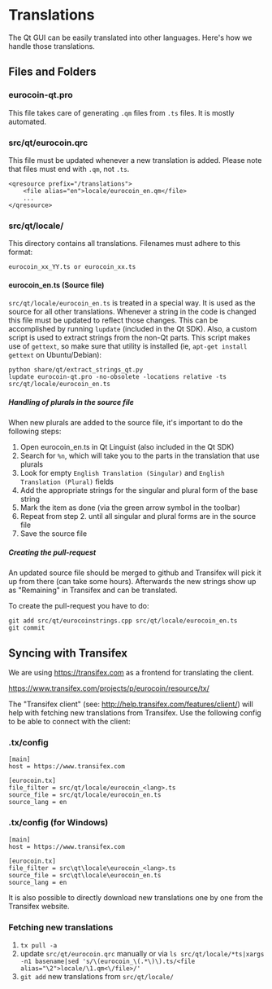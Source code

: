 Translations
============

The Qt GUI can be easily translated into other languages. Here's how we
handle those translations.

Files and Folders
-----------------

### eurocoin-qt.pro

This file takes care of generating `.qm` files from `.ts` files. It is mostly
automated.

### src/qt/eurocoin.qrc

This file must be updated whenever a new translation is added. Please note that
files must end with `.qm`, not `.ts`.

    <qresource prefix="/translations">
        <file alias="en">locale/eurocoin_en.qm</file>
        ...
    </qresource>

### src/qt/locale/

This directory contains all translations. Filenames must adhere to this format:

    eurocoin_xx_YY.ts or eurocoin_xx.ts

#### eurocoin_en.ts (Source file)

`src/qt/locale/eurocoin_en.ts` is treated in a special way. It is used as the
source for all other translations. Whenever a string in the code is changed
this file must be updated to reflect those changes. This can be accomplished
by running `lupdate` (included in the Qt SDK). Also, a custom script is used
to extract strings from the non-Qt parts. This script makes use of `gettext`,
so make sure that utility is installed (ie, `apt-get install gettext` on 
Ubuntu/Debian):

    python share/qt/extract_strings_qt.py
    lupdate eurocoin-qt.pro -no-obsolete -locations relative -ts src/qt/locale/eurocoin_en.ts
    
##### Handling of plurals in the source file

When new plurals are added to the source file, it's important to do the following steps:

1. Open eurocoin_en.ts in Qt Linguist (also included in the Qt SDK)
2. Search for `%n`, which will take you to the parts in the translation that use plurals
3. Look for empty `English Translation (Singular)` and `English Translation (Plural)` fields
4. Add the appropriate strings for the singular and plural form of the base string
5. Mark the item as done (via the green arrow symbol in the toolbar)
6. Repeat from step 2. until all singular and plural forms are in the source file
7. Save the source file

##### Creating the pull-request

An updated source file should be merged to github and Transifex will pick it
up from there (can take some hours). Afterwards the new strings show up as "Remaining"
in Transifex and can be translated.

To create the pull-request you have to do:

    git add src/qt/eurocoinstrings.cpp src/qt/locale/eurocoin_en.ts
    git commit

Syncing with Transifex
----------------------

We are using https://transifex.com as a frontend for translating the client.

https://www.transifex.com/projects/p/eurocoin/resource/tx/

The "Transifex client" (see: http://help.transifex.com/features/client/)
will help with fetching new translations from Transifex. Use the following
config to be able to connect with the client:

### .tx/config

    [main]
    host = https://www.transifex.com

    [eurocoin.tx]
    file_filter = src/qt/locale/eurocoin_<lang>.ts
    source_file = src/qt/locale/eurocoin_en.ts
    source_lang = en
    
### .tx/config (for Windows)

    [main]
    host = https://www.transifex.com

    [eurocoin.tx]
    file_filter = src\qt\locale\eurocoin_<lang>.ts
    source_file = src\qt\locale\eurocoin_en.ts
    source_lang = en

It is also possible to directly download new translations one by one from the Transifex website.

### Fetching new translations

1. `tx pull -a`
2. update `src/qt/eurocoin.qrc` manually or via
   `ls src/qt/locale/*ts|xargs -n1 basename|sed 's/\(eurocoin_\(.*\)\).ts/<file alias="\2">locale/\1.qm<\/file>/'`
3. `git add` new translations from `src/qt/locale/`
